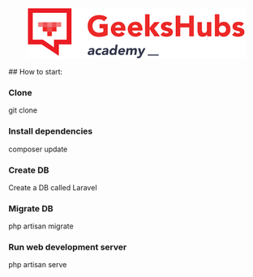 <p align="center">
    <img src="https://github.com/GeeksHubsAcademy/2020-geekshubs-media/blob/master/image/logo.png">	
</p>
## How to start:

### Clone
git clone

### Install dependencies
composer update

### Create DB
Create a DB called Laravel

### Migrate DB
php artisan migrate

### Run web development server
php artisan serve
